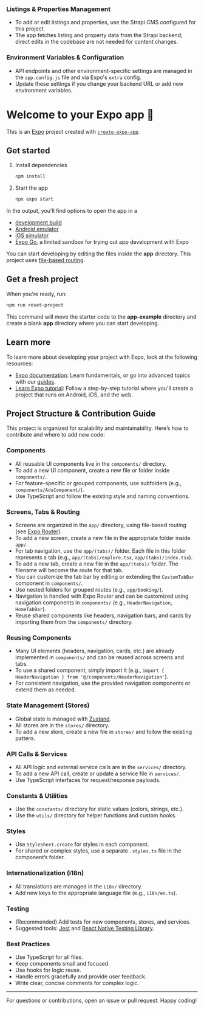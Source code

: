 ### Listings & Properties Management
- To add or edit listings and properties, use the Strapi CMS configured for this project.
- The app fetches listing and property data from the Strapi backend; direct edits in the codebase are not needed for content changes.

### Environment Variables & Configuration
- API endpoints and other environment-specific settings are managed in the `app.config.js` file and via Expo's `extra` config.
- Update these settings if you change your backend URL or add new environment variables.
# Welcome to your Expo app 👋

This is an [Expo](https://expo.dev) project created with [`create-expo-app`](https://www.npmjs.com/package/create-expo-app).

## Get started

1. Install dependencies

   ```bash
   npm install
   ```

2. Start the app

   ```bash
   npx expo start
   ```

In the output, you'll find options to open the app in a

- [development build](https://docs.expo.dev/develop/development-builds/introduction/)
- [Android emulator](https://docs.expo.dev/workflow/android-studio-emulator/)
- [iOS simulator](https://docs.expo.dev/workflow/ios-simulator/)
- [Expo Go](https://expo.dev/go), a limited sandbox for trying out app development with Expo

You can start developing by editing the files inside the **app** directory. This project uses [file-based routing](https://docs.expo.dev/router/introduction).

## Get a fresh project

When you're ready, run:

```bash
npm run reset-project
```

This command will move the starter code to the **app-example** directory and create a blank **app** directory where you can start developing.

## Learn more

To learn more about developing your project with Expo, look at the following resources:

- [Expo documentation](https://docs.expo.dev/): Learn fundamentals, or go into advanced topics with our [guides](https://docs.expo.dev/guides).
- [Learn Expo tutorial](https://docs.expo.dev/tutorial/introduction/): Follow a step-by-step tutorial where you'll create a project that runs on Android, iOS, and the web.


## Project Structure & Contribution Guide

This project is organized for scalability and maintainability. Here’s how to contribute and where to add new code:

### Components
- All reusable UI components live in the `components/` directory.
- To add a new UI component, create a new file or folder inside `components/`.
- For feature-specific or grouped components, use subfolders (e.g., `components/AdsComponent/`).
- Use TypeScript and follow the existing style and naming conventions.


### Screens, Tabs & Routing
- Screens are organized in the `app/` directory, using file-based routing (see [Expo Router](https://docs.expo.dev/router/introduction/)).
- To add a new screen, create a new file in the appropriate folder inside `app/`.
- For tab navigation, use the `app/(tabs)/` folder. Each file in this folder represents a tab (e.g., `app/(tabs)/explore.tsx`, `app/(tabs)/index.tsx`).
- To add a new tab, create a new file in the `app/(tabs)/` folder. The filename will become the route for that tab.
- You can customize the tab bar by editing or extending the `CustomTabBar` component in `components/`.
- Use nested folders for grouped routes (e.g., `app/booking/`).
- Navigation is handled with Expo Router and can be customized using navigation components in `components/` (e.g., `HeaderNavigation`, `HomeTabBar`).
- Reuse shared components like headers, navigation bars, and cards by importing them from the `components/` directory.

### Reusing Components
- Many UI elements (headers, navigation, cards, etc.) are already implemented in `components/` and can be reused across screens and tabs.
- To use a shared component, simply import it (e.g., `import { HeaderNavigation } from '@/components/HeaderNavigation'`).
- For consistent navigation, use the provided navigation components or extend them as needed.

### State Management (Stores)
- Global state is managed with [Zustand](https://docs.pmnd.rs/zustand/getting-started/introduction).
- All stores are in the `stores/` directory.
- To add a new store, create a new file in `stores/` and follow the existing pattern.

### API Calls & Services
- All API logic and external service calls are in the `services/` directory.
- To add a new API call, create or update a service file in `services/`.
- Use TypeScript interfaces for request/response payloads.

### Constants & Utilities
- Use the `constants/` directory for static values (colors, strings, etc.).
- Use the `utils/` directory for helper functions and custom hooks.

### Styles
- Use `StyleSheet.create` for styles in each component.
- For shared or complex styles, use a separate `.styles.ts` file in the component’s folder.

### Internationalization (i18n)
- All translations are managed in the `i18n/` directory.
- Add new keys to the appropriate language file (e.g., `i18n/en.ts`).

### Testing
- (Recommended) Add tests for new components, stores, and services.
- Suggested tools: [Jest](https://jestjs.io/) and [React Native Testing Library](https://testing-library.com/docs/react-native-testing-library/intro/).

### Best Practices
- Use TypeScript for all files.
- Keep components small and focused.
- Use hooks for logic reuse.
- Handle errors gracefully and provide user feedback.
- Write clear, concise comments for complex logic.

---

For questions or contributions, open an issue or pull request. Happy coding!
